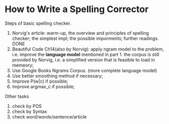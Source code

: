
# How to Write a Spelling Corrector

Steps of basic spelling checker.

1. Norvig's article: warm-up, the overview and principles of spelling checker; the simplest impl; the possible imporments; further readings. DONE
2. Beautiful Code Ch14(also by Norvig): apply ngram model to the problem, i.e. improve the **language model** mentioned in part 1. the corpus is still provided by Norvig, i.e. a simplified version that is feasible to load in memeory;
3. Use Google Books Ngrams Corpus. (more complete language model)
4. Use better smoothing method if necessary;
5. Improve P(w|c) if possible;
6. Improve argmax_c if possible;

Other tasks

1. check by POS
2. check by Syntax
3. check word/words/sentence/article

